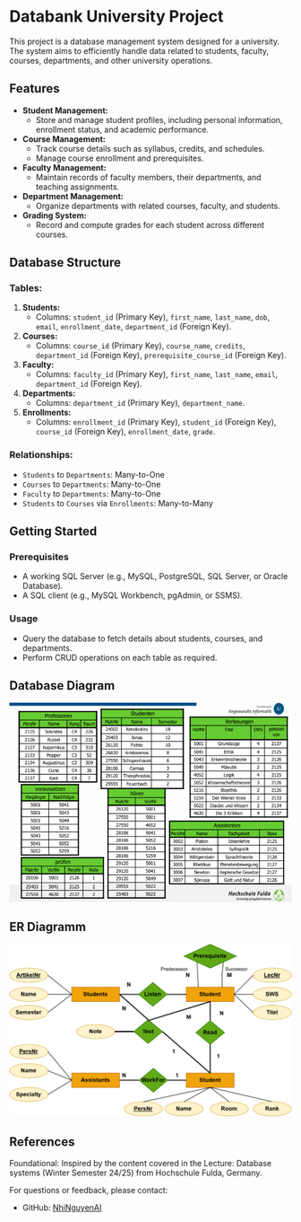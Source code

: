 # Databank University Project

This project is a database management system designed for a university. The system aims to efficiently handle data related to students, faculty, courses, departments, and other university operations.

## Features

- **Student Management:**
  - Store and manage student profiles, including personal information, enrollment status, and academic performance.
- **Course Management:**
  - Track course details such as syllabus, credits, and schedules.
  - Manage course enrollment and prerequisites.
- **Faculty Management:**
  - Maintain records of faculty members, their departments, and teaching assignments.
- **Department Management:**
  - Organize departments with related courses, faculty, and students.
- **Grading System:**
  - Record and compute grades for each student across different courses.

## Database Structure

### Tables:

1. **Students:**
   - Columns: `student_id` (Primary Key), `first_name`, `last_name`, `dob`, `email`, `enrollment_date`, `department_id` (Foreign Key).
2. **Courses:**
   - Columns: `course_id` (Primary Key), `course_name`, `credits`, `department_id` (Foreign Key), `prerequisite_course_id` (Foreign Key).
3. **Faculty:**
   - Columns: `faculty_id` (Primary Key), `first_name`, `last_name`, `email`, `department_id` (Foreign Key).
4. **Departments:**
   - Columns: `department_id` (Primary Key), `department_name`.
5. **Enrollments:**
   - Columns: `enrollment_id` (Primary Key), `student_id` (Foreign Key), `course_id` (Foreign Key), `enrollment_date`, `grade`.

### Relationships:

- `Students` to `Departments`: Many-to-One
- `Courses` to `Departments`: Many-to-One
- `Faculty` to `Departments`: Many-to-One
- `Students` to `Courses` via `Enrollments`: Many-to-Many

## Getting Started

### Prerequisites

- A working SQL Server (e.g., MySQL, PostgreSQL, SQL Server, or Oracle Database).
- A SQL client (e.g., MySQL Workbench, pgAdmin, or SSMS).


### Usage

- Query the database to fetch details about students, courses, and departments.
- Perform CRUD operations on each table as required.


## Database Diagram

![Database Diagram](image/data_table.png)

## ER Diagramm 

![ER Diagram](image/ER_Diagramm.png)

## References 
Foundational: Inspired by the content covered in the Lecture: Database systems (Winter Semester 24/25) from Hochschule Fulda, Germany.

For questions or feedback, please contact:
- GitHub: [NhiNguyenAI](https://github.com/NhiNguyenAI)


